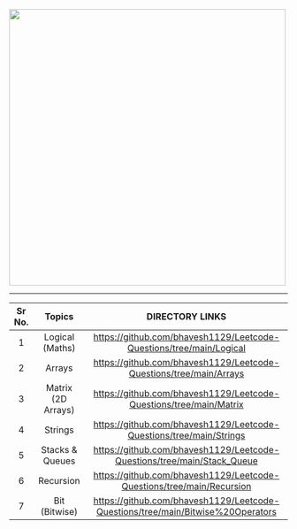 <a href="https://leetcode.com/bhavesh_1129/">
  <img src="http://terrylu.tech/2021/05/22/leetcode/cover.png" width="500px">
</a>

<hr/>

| Sr No. |Topics | DIRECTORY LINKS |
| :---: | :---: | :-: |
| 1 | Logical (Maths) | https://github.com/bhavesh1129/Leetcode-Questions/tree/main/Logical |
| 2 | Arrays | https://github.com/bhavesh1129/Leetcode-Questions/tree/main/Arrays |
| 3 | Matrix (2D Arrays) | https://github.com/bhavesh1129/Leetcode-Questions/tree/main/Matrix |
| 4 | Strings | https://github.com/bhavesh1129/Leetcode-Questions/tree/main/Strings |
| 5 | Stacks & Queues | https://github.com/bhavesh1129/Leetcode-Questions/tree/main/Stack_Queue |
| 6 | Recursion | https://github.com/bhavesh1129/Leetcode-Questions/tree/main/Recursion |
| 7 | Bit (Bitwise) | https://github.com/bhavesh1129/Leetcode-Questions/tree/main/Bitwise%20Operators |

